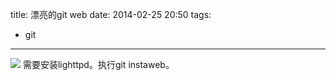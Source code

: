 title: 漂亮的git web
date: 2014-02-25 20:50
tags:
- git 
---
![](/img/gitweb.png)
需要安装lighttpd。执行git instaweb。
